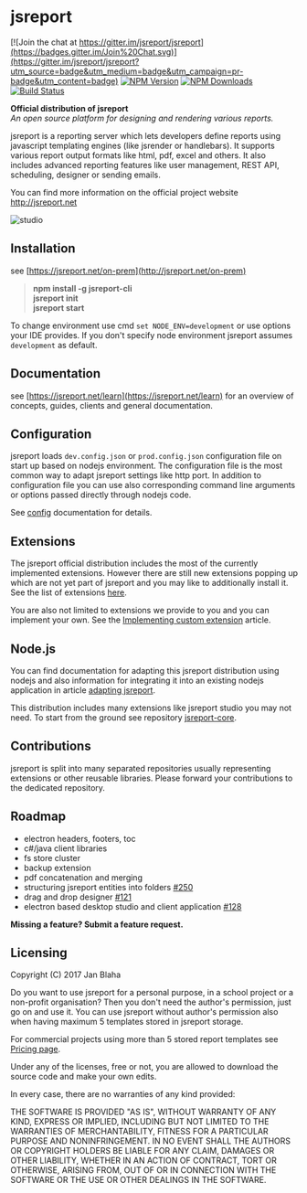 # jsreport

[![Join the chat at https://gitter.im/jsreport/jsreport](https://badges.gitter.im/Join%20Chat.svg)](https://gitter.im/jsreport/jsreport?utm_source=badge&utm_medium=badge&utm_campaign=pr-badge&utm_content=badge)
[![NPM Version](http://img.shields.io/npm/v/jsreport.svg?style=flat-square)](https://npmjs.com/package/jsreport)
[![NPM Downloads](https://img.shields.io/npm/dt/jsreport.svg?style=flat-square)](https://npmjs.com/package/jsreport)
[![Build Status](https://travis-ci.org/jsreport/jsreport.png?branch=master)](https://travis-ci.org/jsreport/jsreport)

**Official distribution of jsreport**<br/>
*An open source platform for designing and rendering various reports.*

jsreport is a reporting server which lets developers define reports using  javascript templating engines (like jsrender or handlebars). It supports various report output formats like html, pdf, excel and others.  It also includes advanced reporting features like user management, REST API, scheduling, designer or sending emails.

You can find more information on the official project website http://jsreport.net    

![studio](https://jsreport.net/img/jsreport-demo.gif)

## Installation
see [https://jsreport.net/on-prem](http://jsreport.net/on-prem)

> **npm install -g jsreport-cli**<br/>
> **jsreport init**<br/>
> **jsreport start**

To change environment use cmd `set NODE_ENV=development` or use options your IDE provides. If you don't specify node environment jsreport assumes `development` as default.

## Documentation

see [https://jsreport.net/learn](https://jsreport.net/learn) for an overview of concepts, guides, clients and general documentation.

## Configuration
jsreport loads `dev.config.json` or `prod.config.json` configuration file on start up based on nodejs environment. The configuration file is the most common way to adapt jsreport settings like http port. In addition to configuration file you can use also corresponding command line arguments or options passed directly through nodejs code.

See [config](https://jsreport.net/learn/configuration) documentation for details.

## Extensions
The jsreport official distribution includes the most of the currently implemented extensions. However there are still new extensions popping up which are not yet part of jsreport and you may like to additionally install it. See the list of extensions [here](https://github.com/jsreport/jsreport-core#list-of-extensions).

You are also not limited to extensions we provide to you and  you can implement your own. See the [Implementing custom extension](https://jsreport.net/learn/custom-extension) article.

## Node.js

You can find documentation for adapting this jsreport distribution using nodejs and also information for integrating it into an existing nodejs application in article [adapting jsreport](https://jsreport.net/learn/adapting-jsreport).

This distribution includes many extensions like jsreport studio you may not need. To start from the ground see repository [jsreport-core](https://github.com/jsreport/jsreport-core).

## Contributions

jsreport is split into many separated repositories usually representing extensions or other reusable libraries. Please forward your contributions to the dedicated repository.

## Roadmap
- electron headers, footers, toc    
- c#/java client libraries    
- fs store cluster    
- backup extension    
- pdf concatenation and merging    
- structuring jsreport entities into folders [#250](../../issues/221)    
- drag and drop designer [#121](../../issues/121)    
- electron based desktop studio and client application [#128](../../issues/128)

**Missing a feature? Submit a feature request.**

## Licensing
Copyright (C) 2017 Jan Blaha

Do you want to use jsreport for a personal purpose, in a school project or a non-profit organisation?
Then you don't need the author's permission, just go on and use it. You can use jsreport without author's permission
also when having maximum 5 templates stored in jsreport storage.

For commercial projects using more than 5 stored report templates see [Pricing page](https://jsreport.net/buy).

Under any of the licenses, free or not, you are allowed to download the source code and make your own edits.

In every case, there are no warranties of any kind provided:

THE SOFTWARE IS PROVIDED "AS IS", WITHOUT WARRANTY OF ANY KIND, EXPRESS OR IMPLIED, INCLUDING BUT NOT LIMITED TO THE WARRANTIES OF MERCHANTABILITY, FITNESS FOR A PARTICULAR PURPOSE AND NONINFRINGEMENT. IN NO EVENT SHALL THE AUTHORS OR COPYRIGHT HOLDERS BE LIABLE FOR ANY CLAIM, DAMAGES OR OTHER LIABILITY, WHETHER IN AN ACTION OF CONTRACT, TORT OR OTHERWISE, ARISING FROM, OUT OF OR IN CONNECTION WITH THE SOFTWARE OR THE USE OR OTHER DEALINGS IN THE SOFTWARE.
